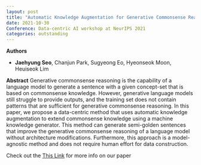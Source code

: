 ```yaml
---
layout: post
title: "Automatic Knowledge Augmentation for Generative Commonsense Reasoning (Data-centric AI Workshop at NeurlPS 2021)"
date: 2021-10-30
Conference: Data-centric AI workshop at NeurIPS 2021
categories: outstanding
---
```

**Authors**
- **Jaehyung Seo**, Chanjun Park, Sugyeong Eo, Hyeonseok Moon, Heuiseok Lim

**Abstract**
Generative commonsense reasoning is the capability of a language model to generate a sentence with a given concept-set that is based on commonsense knowledge. However, generative language models still struggle to provide outputs, and the training set does not contain patterns that are sufficient for generative commonsense reasoning. In this paper, we propose a data-centric method that uses automatic knowledge augmentation to extend commonsense knowledge using a machine knowledge generator. This method can generate semi-golden sentences that improve the generative commonsense reasoning of a language model without architecture modifications. Furthermore, this approach is a model-agnostic method and does not require human effort for data construction.

Check out the [This Link][DOI] for more info on our paper

[DOI]: https://arxiv.org/abs/2111.00767

